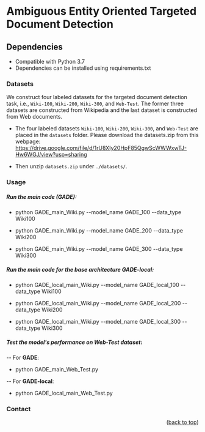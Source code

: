 <a name="readme-top"></a>
# Ambiguous Entity Oriented Targeted Document Detection
## Dependencies

* Compatible with Python 3.7
* Dependencies can be installed using requirements.txt


### Datasets
We construct four labeled datasets for the targeted document detection task, i.e., `Wiki-100`, `Wiki-200`, `Wiki-300`, and `Web-Test`. The former three datasets are
constructed from Wikipedia and the last dataset is constructed from Web documents.

* The four labeled datasets `Wiki-100`, `Wiki-200`, `Wiki-300`, and `Web-Test` are placed in the `datasets` folder. Please download the datasets.zip from this webpage: 
https://drive.google.com/file/d/1rU8XIy20HpF85QgwScWWWxwTJ-Hw6WGJ/view?usp=sharing

* Then unzip `datasets.zip` under `./datasets/`.

### Usage

##### Run the main code (**GADE**):

* python GADE_main_Wiki.py --model_name GADE_100 --data_type Wiki100

* python GADE_main_Wiki.py --model_name GADE_200 --data_type Wiki200

* python GADE_main_Wiki.py --model_name GADE_300 --data_type Wiki300

##### Run the main code for the base architecture **GADE-local**:

* python GADE_local_main_Wiki.py --model_name GADE_local_100 --data_type Wiki100

* python GADE_local_main_Wiki.py --model_name GADE_local_200 --data_type Wiki200

* python GADE_local_main_Wiki.py --model_name GADE_local_300 --data_type Wiki300

##### Test the model's performance on Web-Test dataset:

-- For **GADE**:

* python GADE_main_Web_Test.py

-- For **GADE-local**:

* python GADE_local_main_Web_Test.py

### Contact
 

<p align="right">(<a href="#readme-top">back to top</a>)</p>
